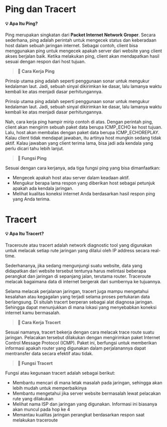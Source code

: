 # Ping dan Tracert

#### :bulb: Apa Itu Ping?
Ping merupakan singkatan dari **Packet Internet Network Groper**. Secara sederhana, ping adalah perintah untuk mengecek status dan keberadaan host dalam sebuah jaringan internet. Sebagai contoh, client bisa menggunakan ping untuk mengecek apakah server dari website yang client akses berjalan baik. Ketika melakukan ping, client akan mendapatkan hasil sesuai dengan respon dari host tujuan.

> **:memo: Cara Kerja Ping**

Prinsip utama ping adalah seperti penggunaan sonar untuk mengukur kedalaman laut. Jadi, sebuah sinyal dikirimkan ke dasar, lalu lamanya waktu kembali ke atas menjadi dasar perhitungannya.

Prinsip utama ping adalah seperti penggunaan sonar untuk mengukur kedalaman laut. Jadi, sebuah sinyal dikirimkan ke dasar, lalu lamanya waktu kembali ke atas menjadi dasar perhitungannya.

Nah, cara kerja ping hampir mirip contoh di atas. Dengan perintah ping, client akan mengirim sebuah paket data berupa ICMP_ECHO ke host tujuan. Lalu, host akan membalas dengan paket data berupa ICMP_ECHOREPLAY. Kalau client tidak mendapat jawaban, itu artinya host mungkin sedang tidak aktif. Kalau jawaban yang client terima lama, bisa jadi ada kendala yang perlu dicari tahu lebih lanjut. 

> **:memo: Fungsi Ping**

Sesuai dengan cara kerjanya, ada tiga fungsi ping yang bisa dimanfaatkan:
- Mengecek apakah host atau server dalam keadaan aktif.
- Mengukur berapa lama respon yang diberikan host sebagai petunjuk apakah ada kendala jaringan.
- Melihat kualitas koneksi internet Anda berdasarkan hasil respon ping yang Anda terima.

# Tracert

#### :bulb: Apa Itu Tracert?
Traceroute atau tracert adalah network diagnostic tool yang digunakan untuk melacak setiap rute jaringan yang dilalui oleh IP address secara real-time.

Sederhananya, jika sedang mengunjungi suatu website, data yang didapatkan dari website tersebut tentunya harus melintasi beberapa perangkat dan jaringan di sepanjang jalan, terutama router. Traceroute melacak bagaimana data di internet bergerak dari sumbernya ke tujuannya.

Selama melacak perjalanan jaringan, tracert juga mampu mengetahui kesalahan atau kegagalan yang terjadi selama proses pertukaran data berlangsung. Di situlah tracert berperan sebagai alat diagnosa jaringan. Sehingga dapat menunjukkan di mana lokasi yang menyebabkan koneksi internet kamu bermasalah.

> **:memo: Cara Kerja Tracert**

Sesuai namanya, tracert bekerja dengan cara melacak trace route suatu jaringan. Pelacakan tersebut dilakukan dengan mengirimkan paket Internet Control Message Protocol (ICMP). Paket ini, berfungsi untuk memberikan informasi apakah router yang digunakan dalam perjalanannya dapat mentransfer data secara efektif atau tidak.

> **:memo: Fungsi Tracert**

Fungsi atau kegunaan tracert adalah sebagai berikut:

- Membantu mencari di mana letak masalah pada jaringan, sehingga akan lebih mudah untuk memperbaikinya
- Membantu mengetahui jika server website bermasalah lewat pelacakan rute yang dilakukan
- Melihat nama ISP dan jaringan yang digunakan. Informasi ini biasanya akan muncul pada hop ke 4
- Memantau kualitas jaringan perangkat berdasarkan respon saat melakukan traceroute